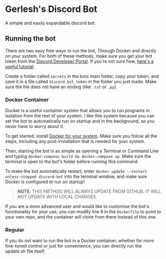 # Gerlesh's Discord Bot
A simple and easily expandable discord bot.

## Running the bot
There are two easy free ways to run the bot, Through Docker and directly on your system. For both of these methods, make sure you get your bot token from the [Discord Developer Portal](https://discord.com/developers/applications). If you're not sure how, [here's a useful tutorial](https://www.writebots.com/discord-bot-token/).

Create a folder called `secrets` in the bots main folder, copy your token, and save it in a file called `discord_bot_token` in the folder you just made. Make sure the file does not have an ending (like `.txt` or `.py`).

### Docker Container
Docker is a useful container system that allows you to run programs in isolation from the rest of your system. I like this system because you can set the bot to automatically run on startup and in the background, so you never have to worry about it.

To get started, install [Docker for your system](https://docs.docker.com/engine/install/). Make sure you follow all the steps, including any post-installation that is needed for your system.

Then, starting the bot is as simple as opening a Terminal or Command Line and typing `docker-compose build && docker-compose up`. Make sure the terminal is open to the bot's folder before running this command.

To make the bot automatically restart, enter `docker update --restart unless-stopped discord-bot` into the terminal window, and make sure Docker is configured to run on startup!

> **NOTE**: THIS METHOD WILL ALWAYS UPDATE FROM GITHUB. IT WILL NOT UPDATE WITH LOCAL CHANGES.

If you are a more advanced user and would like to customise the bot's functionality for your use, you can modify line 8 in the `Dockerfile` to point to your own repo, and the container will clone from there instead of this one.

### Regular
If you do not want to run the bot in a Docker container, whether for more fine-tuned control or just for convenience, you can directly run the update.sh file itself.